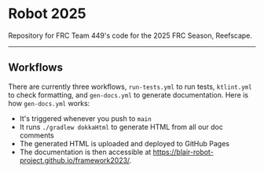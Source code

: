 # Robot 2025

Repository for FRC Team 449's code for the 2025 FRC Season, Reefscape.

-----------------------------

## Workflows

There are currently three workflows, `run-tests.yml` to run tests, `ktlint.yml` to check formatting, and `gen-docs.yml`
to generate documentation. Here is how `gen-docs.yml` works:

- It's triggered whenever you push to `main`
- It runs `./gradlew dokkaHtml` to generate HTML from all our doc comments
- The generated HTML is uploaded and deployed to GitHub Pages
- The documentation is then accessible at https://blair-robot-project.github.io/framework2023/.
